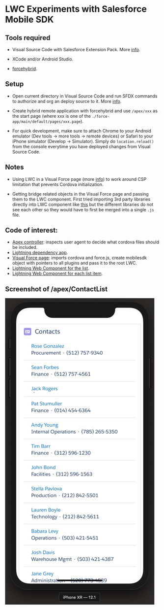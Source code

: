 # LWC Experiments with Salesforce Mobile SDK

## Tools required

- Visual Source Code with Salesforce Extension Pack. More [info](https://trailhead.salesforce.com/en/content/learn/projects/quick-start-lightning-web-components/set-up-visual-studio-code).

- XCode and/or Android Studio.

- [forcehybrid](https://www.npmjs.com/package/forcehybrid).

## Setup

- Open current directory in Visual Source Code and run SFDX commands to authorize and org an deploy source to it. More [info](https://trailhead.salesforce.com/content/learn/projects/quick-start-lightning-web-components/create-a-hello-world-lightning-web-component).

- Create hybrid remote application with forcehybrid and use `/apex/xxx` as the start page (where xxx is one of the `./force-app/main/default/pages/xxx.page`).

- For quick development, make sure to attach Chrome to your Android emulator (Dev tools -> more tools -> remote devices) or Safari to your iPhone simulator (Develop -> Simulator). Simply do `location.reload()` from the console everytime you have deployed changes from Visual Source Code.

## Notes

- Using LWC in a Visual Force page (more [info](https://www.paul-force.com/2019/04/24/use-lightning-web-components-in-visualforce-pages/)) to work around CSP limitation that prevents Cordova initialization.

- Getting bridge related objects in the Visual Force page and passing them to the LWC component. First tried importing 3rd party libraries directly into LWC component like [this](https://developer.salesforce.com/docs/component-library/documentation/lwc/lwc.create_third_party_library) but the different libraries do not see each other so they would have to first be merged into a single `.js` file.

## Code of interest: 
- [Apex controller](https://github.com/wmathurin/lwc-experiments/blob/dev/force-app/main/default/classes/ContactListController.cls): inspects user agent to decide what cordova files should be included.
- [Lightning dependency app](https://github.com/wmathurin/lwc-experiments/tree/dev/force-app/main/default/aura/LightningDependencyApp).
- [Visual Force page](https://github.com/wmathurin/lwc-experiments/blob/dev/force-app/main/default/pages/ContactList.page): imports cordova and force.js, create mobilesdk object with pointers to all plugins and pass it to the root LWC.
- [Lightning Web Component for the list](https://github.com/wmathurin/lwc-experiments/blob/dev/force-app/main/default/lwc/contactList).
- [Lightning Web Component for each list item](https://github.com/wmathurin/lwc-experiments/blob/dev/force-app/main/default/lwc/contactListItem).

## Screenshot of /apex/ContactList
![Screenshot](https://github.com/wmathurin/lwc-experiments/blob/dev/ContactListScreenshot.png)
